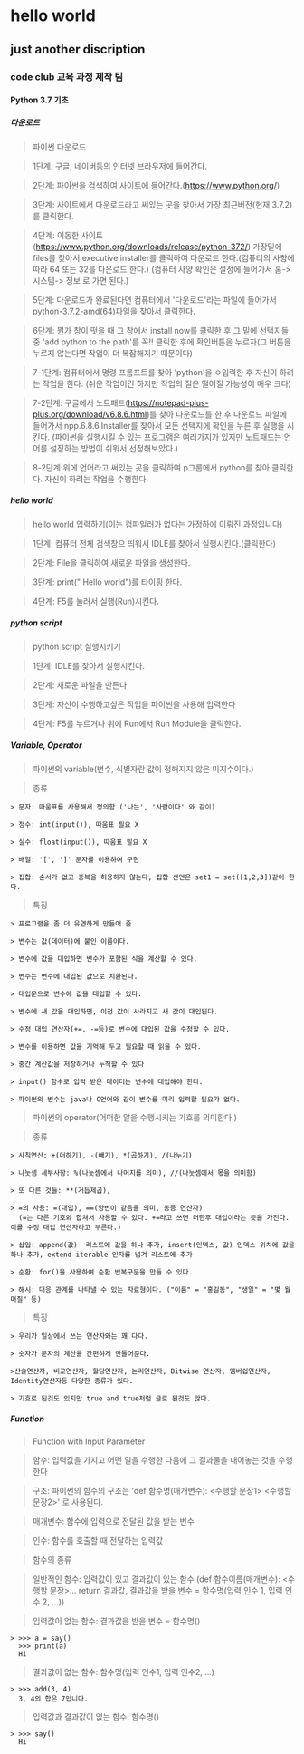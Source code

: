 # hello world
## just another discription


### code club 교육 과정 제작 팀
#### Python 3.7 기초
##### 다운로드

> 파이썬 다운로드

  > 1단계: 구글, 네이버등의 인터넷 브라우저에 들어간다.
  
  > 2단계: 파이썬을 검색하여 사이트에 들어간다.(https://www.python.org/)
  
  > 3단계: 사이트에서 다운로드라고 써있는 곳을 찾아서 가장 최근버전(현재 3.7.2)를 클릭한다.
  
  > 4단계: 이동한 사이트(https://www.python.org/downloads/release/python-372/) 가장밑에 files를 찾아서 executive installer를 클릭하여 다운로드           한다.(컴퓨터의 사향에 따라 64 또는 32를 다운로드 한다.) (컴퓨터 사양 확인은 설정에 들어가서 홈->시스템-> 정보 로 가면 된다.)
  
  > 5단계: 다운로드가 완료된다면 컴퓨터에서 '다운로드'라는 파일에 들어가서 python-3.7.2-amd(64)파일을 찾아서 클릭한다.
  
  > 6단계: 뭔가 창이 떳을 때 그 창에서 install now를 클릭한 후 그 밑에 선택지들중 'add python to the path'를 꼭!! 클릭한 후에 확인버튼을 누르자(그 버튼을 누르지 않는다면 작업이 더 복잡해지기 때문이다)
  
  > 7-1단계: 컴퓨터에서 명령 프롬프트를 찾아 'python'을 ㅇ입력한 후 자신이 하려는 작업을 한다. (쉬운 작업이긴 하지만 작업의 질은 떨어질 가능성이 매우 크다)
  
  > 7-2단계: 구글에서 노트패드(https://notepad-plus-plus.org/download/v6.8.6.html)를 찾아 다운로드를 한 후 다운로드 파일에 들어가서 npp.6.8.6.Installer를 찾아서 모든 선택지에 확인을 누른 후 실행을 시킨다. (파이썬을 실행시킬 수 있는 프로그램은 여러가지가 있지만 노트패드는 언어를 설정하는 방법이 쉬워서 선정해보았다.)
  
  > 8-2단계:위에 언어라고 써있는 곳을 클릭하여 p그룹에서 python를 찾아 클릭한다. 자신이 하려는 작업을 수행한다. 
  
  
  
  
  
##### hello world
  > hello world 입력하기(이는 컴파일러가 없다는 가정하에 이뤄진 과정입니다)
  
   > 1단계: 컴퓨터 전체 검색창으 띄워서 IDLE를 찾아서 실행시킨다.(클릭한다)
   
   > 2단계: File을 클릭하여 새로운 파일을 생성한다. 
   
   > 3단계: print(" Hello world")를 타이핑 한다. 
   
   > 4단계: F5를 눌러서 실행(Run)시킨다.


##### python script

  > python script 실행시키기
  
   > 1단계: IDLE를 찾아서 실행시킨다.
   
   > 2단계: 새로운 파일을 만든다
   
   > 3단계: 자신이 수행하고싶은 작업을 파이썬을 사용해 입력한다
   
   > 4단계: F5를 누르거나 위에 Run에서 Run Module을 클릭한다.
   
   
##### Variable, Operator

  > 파이썬의 variable(변수, 식별자란 값이 정해지지 않은 미지수이다.)
  
   > 종류
   
    > 문자: 따움표를 사용해서 정의함 ('나는', '사람이다' 와 같이)
    
    > 정수: int(input()), 따움표 필요 X
    
    > 실수: float(input()), 따움표 필요 X
    
    > 배열: '[', ']' 문자를 이용하여 구현
    
    > 집합: 순서가 없고 중복을 허용하지 않는다, 집합 선언은 set1 = set([1,2,3])같이 한다.
    
   > 특징 
   
    > 프로그램을 좀 더 유연하게 만들어 줌 
   
    > 변수는 값(데이터)에 붙인 이름이다.
    
    > 변수에 값을 대입하면 변수가 포함된 식을 계산할 수 있다.
    
    > 변수는 변수에 대입된 값으로 치환된다.
    
    > 대입문으로 변수에 값을 대입할 수 있다.
    
    > 변수에 새 값을 대입하면, 이전 값이 사라지고 새 값이 대입된다.
    
    > 수정 대입 연산자(+=, -=등)로 변수에 대입된 값을 수정할 수 있다.
    
    > 변수를 이용하면 값을 기억해 두고 필요할 때 읽을 수 있다.
    
    > 중간 계산값을 저장하거나 누적할 수 있다
    
    > input() 함수로 입력 받은 데이터는 변수에 대입해야 한다.
    
    > 파이썬의 변수는 java나 C언어와 같이 변수를 미리 입력할 필요가 없다.
    
    
    
  > 파이썬의 operator(어떠한 알을 수행시키는 기호를 의미한다.)
  
   >종류
   
    > 사칙연산: +(더하기), -(빼기), *(곱하기), /(나누기)
    
    > 나눗셈 세부사항: %(나눗셈에서 나머지를 의미), //(나눗셈에서 몫을 의미함)
    
    > 또 다른 것들: **(거듭제곱), 
    
    > =의 사용: =(대입), ==(양변이 같음을 의미, 동등 연산자)
      (=는 다른 기호와 합쳐서 사용할 수 있다. +=라고 쓰면 더한후 대입이라는 뜻을 가진다. 이를 수정 대입 연산자라고 부른다.)
    
    > 삽입: append(값)  리스트에 값을 하나 추가, insert(인덱스, 값) 인덱스 위치에 값을 하나 추가, extend iterable 인자를 넘겨 리스트에 추가
        
    > 순환: for()을 사용하여 순환 반복구문을 만들 수 있다.
        
    > 해시: 대응 관계를 나타낼 수 있는 자료형이다. ("이름" = "홍길동", "생일" = "몇 월 며칠" 등)

   > 특징
   
    > 우리가 일상에서 쓰는 연산자와는 꽤 다다.
    
    > 숫자가 문자의 계산을 간편하게 만들어준다.
    
    >산술연산자, 비교연산자, 할당연산자, 논리연산자, Bitwise 연산자, 멤버쉽연산자, Identity연산자등 다양한 종류가 있다.
    
    > 기호로 된것도 있지만 true and true처럼 글로 된것도 많다.
    
    
    
##### Function

  > Function with Input Parameter
  
   > 함수:  입력값을 가지고 어떤 일을 수행한 다음에 그 결과물을 내어놓는 것을 수행한다
   
   > 구조: 파이썬의 함수의 구조는 'def 함수명(매개변수): <수행할 문장1> <수행할 문장2>' 로 사용된다.
   
   > 매개변수: 함수에 입력으로 전달된 값을 받는 변수
   
   > 인수: 함수를 호출할 때 전달하는 입력값
   
  > 함수의 종류
  
   > 일반적인 함수: 입력값이 있고 결과값이 있는 함수
     (def 함수이름(매개변수): <수행할 문장>... return 결과값, 결과값을 받을 변수 = 함수명(입력 인수 1, 입력 인수 2, ...))
   
   > 입력값이 없는 함수: 결과값을 받을 변수 = 함수명() 
    
    > >>> a = say()
      >>> print(a)
      Hi
   
   > 결과값이 없는 함수: 함수명(입력 인수1, 입력 인수2, ...)
   
    > >>> add(3, 4)
      3, 4의 합은 7입니다.
   
   > 입력값과 결과값이 없는 함수: 함수명()
   
    > >>> say()
      Hi
   
   

    
